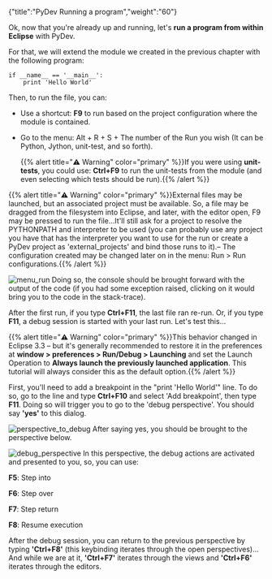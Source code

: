 {"title":"PyDev Running a program","weight":"60"}

Ok, now that you're already up and running, let's **run a program from within Eclipse** with PyDev.

For that, we will extend the module we created in the previous chapter with the following program:

```
if __name__ == '__main__':
    print 'Hello World'
```

Then, to run the file, you can:

* Use a shortcut: **F9** to run based on the project configuration where the module is contained.

* Go to the menu: Alt + R + S + The number of the Run you wish (It can be Python, Jython, unit-test, and so forth).

    {{% alert title="⚠️ Warning" color="primary" %}}If you were using **unit-tests**, you could use: **Ctrl+F9** to run the unit-tests from the module (and even selecting which tests should be run).{{% /alert %}}

{{% alert title="⚠️ Warning" color="primary" %}}External files may be launched, but an associated project must be available. So, a file may be dragged from the filesystem into Eclipse, and later, with the editor open, F9 may be pressed to run the file...It'll still ask for a project to resolve the PYTHONPATH and interpreter to be used (you can probably use any project you have that has the interpreter you want to use for the run or create a PyDev project as 'external\_projects' and bind those runs to it).– The configuration created may be changed later on in the menu: Run > Run configurations.{{% /alert %}}

![menu_run](/Images/appc/pydev.org/images/menu_run.png)
Doing so, the console should be brought forward with the output of the code (if you had some exception raised, clicking on it would bring you to the code in the stack-trace).

After the first run, if you type **Ctrl+F11**, the last file ran re-run. Or, if you type **F11**, a debug session is started with your last run. Let's test this...

{{% alert title="⚠️ Warning" color="primary" %}}This behavior changed in Eclipse 3.3 – but it's generally recommended to restore it in the preferences at **window > preferences > Run/Debug > Launching** and set the Launch Operation to **Always launch the previously launched application**. This tutorial will always consider this as the default option.{{% /alert %}}

First, you'll need to add a breakpoint in the "print 'Hello World'" line. To do so, go to the line and type **Ctrl+F10** and select 'Add breakpoint', then type **F11**. Doing so will trigger you to go to the 'debug perspective'. You should say **'yes'** to this dialog.

![perspective_to_debug](/Images/appc/pydev.org/images/perspective_to_debug.png)
After saying yes, you should be brought to the perspective below.

![debug_perspective](/Images/appc/pydev.org/images/debug_perspective.png)
In this perspective, the debug actions are activated and presented to you, so, you can use:

**F5**: Step into

**F6**: Step over

**F7**: Step return

**F8**: Resume execution

After the debug session, you can return to the previous perspective by typing **'Ctrl+F8'** (this keybinding iterates through the open perspectives)... And while we are at it, **'Ctrl+F7'** iterates through the views and **'Ctrl+F6'** iterates through the editors.
